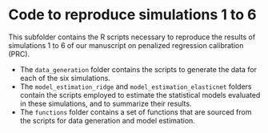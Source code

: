 # Code to reproduce simulations 1 to 6

This subfolder contains the R scripts necessary to reproduce the results of simulations 1 to 6 of our manuscript on penalized regression calibration (PRC).

* The `data_generation` folder contains the scripts to generate the data for each of the six simulations.
* The `model_estimation_ridge` and `model_estimation_elasticnet` folders contain the scripts employed to estimate the statistical models evaluated in these simulations, and to summarize their results.
* The `functions` folder contains a set of functions that are sourced from the scripts for data generation and model estimation.
